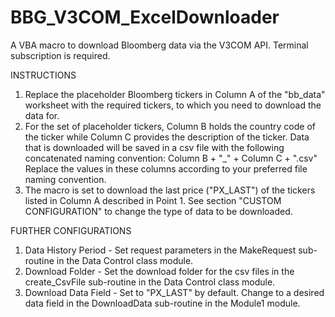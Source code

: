 # BBG_V3COM_ExcelDownloader

A VBA macro to download Bloomberg data via the V3COM API. Terminal subscription is required.

INSTRUCTIONS
1. Replace the placeholder Bloomberg tickers in Column A of the "bb_data" worksheet with the required tickers, to which you need to download the data for.
2. For the set of placeholder tickers, Column B holds the country code of the ticker while Column C provides the description of the ticker. Data that is downloaded will be saved in a csv file with the following concatenated naming convention:
  Column B + "_" + Column C + ".csv"
  Replace the values in these columns according to your preferred file naming convention.
3. The macro is set to download the last price ("PX_LAST") of the tickers listed in Column A described in Point 1. See section "CUSTOM CONFIGURATION" to change the type of data to be downloaded.

FURTHER CONFIGURATIONS
1. Data History Period - Set request parameters in the MakeRequest sub-routine in the Data Control class module.
2. Download Folder - Set the download folder for the csv files in the create_CsvFile sub-routine in the Data Control class module.
3. Download Data Field - Set to "PX_LAST" by default. Change to a desired data field in the DownloadData sub-routine in the Module1 module.
